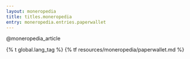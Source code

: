 ```yaml
---
layout: moneropedia
title: titles.moneropedia
entry: moneropedia.entries.paperwallet
---
```


@moneropedia_article

{% t global.lang_tag %}
{% tf resources/moneropedia/paperwallet.md %}
